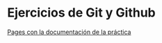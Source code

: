 # Ejercicios de Git y Github

[Pages con la documentación de la práctica](https://albert0pb.github.io/PerezBernabeu_Alberto_DAW_UD5_P1/)
